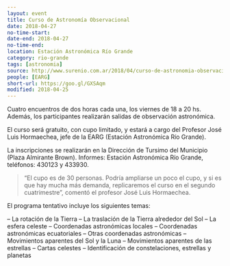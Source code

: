 ```yaml
---
layout: event 
title: Curso de Astronomía Observacional
date: 2018-04-27
no-time-start: 
date-end: 2018-04-27
no-time-end: 
location: Estación Astronómica Río Grande
category: rio-grande
tags: [astronomia]
source: http://www.surenio.com.ar/2018/04/curso-de-astronomia-observacional
people: [EARG]
short-url: https://goo.gl/GXSAqm
modified: 2018-04-25
---
```



Cuatro encuentros de dos horas cada una, los viernes de 18 a 20 hs. Además, los participantes realizarán salidas de observación astronómica. 

El curso será gratuito, con cupo limitado, y estará a cargo del Profesor José Luis Hormaechea, jefe de la EARG (Estación Astronómica Río Grande).

La inscripciones se realizarán en la Dirección de Tursimo del Municipio (Plaza Almirante Brown). Informes: Estación Astronómica Río Grande, teléfonos: 430123 y 433930.

> “El cupo es de 30 personas. Podría ampliarse un poco el cupo, y si es que hay mucha más demanda, replicaremos el curso en el segundo cuatrimestre”, comentó el profesor José Luis Hormaechea.

El programa tentativo incluye los siguientes temas:

– La rotación de la Tierra
– La traslación de la Tierra alrededor del Sol
– La esfera celeste
– Coordenadas astronómicas locales
– Coordenadas astronómicas ecuatoriales
– Otras coordenadas astronómicas
– Movimientos aparentes del Sol y la Luna
– Movimientos aparentes de las estrellas
– Cartas celestes
– Identificación de constelaciones, estrellas y planetas

